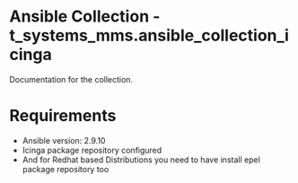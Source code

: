 # Ansible Collection - t_systems_mms.ansible_collection_icinga

Documentation for the collection.
# Requirements

- Ansible version: 2.9.10
- Icinga package repository configured
- And for Redhat based Distributions you need to have install epel package repository too

